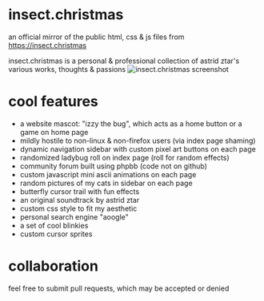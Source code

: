 # insect.christmas
an official mirror of the public html, css & js files from https://insect.christmas

insect.christmas is a personal & professional collection of astrid ztar's various works, thoughts & passions
![insect.christmas screenshot](https://insect.christmas/images/history/2025-02-05.png)

# cool features
- a website mascot: "izzy the bug", which acts as a home button or a game on home page
- mildly hostile to non-linux & non-firefox users (via index page shaming)
- dynamic navigation sidebar with custom pixel art buttons on each page
- randomized ladybug roll on index page (roll for random effects)
- community forum built using phpbb (code not on github)
- custom javascript mini ascii animations on each page
- random pictures of my cats in sidebar on each page
- butterfly cursor trail with fun effects
- an original soundtrack by astrid ztar
- custom css style to fit my aesthetic
- personal search engine "aoogle"
- a set of cool blinkies
- custom cursor sprites

# collaboration
feel free to submit pull requests, which may be accepted or denied
